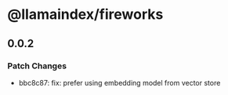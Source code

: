 # @llamaindex/fireworks

## 0.0.2

### Patch Changes

- bbc8c87: fix: prefer using embedding model from vector store
